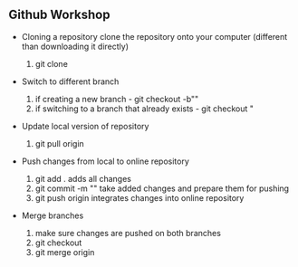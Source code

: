 ## Github Workshop

- Cloning a repository clone the repository onto your computer (different than downloading it directly)
  1. git clone <link>

- Switch to different branch
  1. if creating a new branch - git checkout -b"<name of branch>"
  1. if switching to a branch that already exists - git checkout <name of branch>"

- Update local version of repository
  1. git pull origin <name of branch>

- Push changes from local to online repository
  1. git add .                                                        adds all changes
  2. git commit -m "<commit message>"    take added changes and prepare them for pushing
  3. git push origin <name of branch>         integrates changes into online repository

- Merge branches
  1. make sure changes are pushed on both branches
  2. git checkout <branch you want to update>
  3. git merge origin <other branch>
